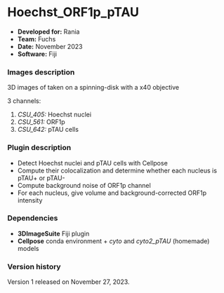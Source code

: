 #  Hoechst_ORF1p_pTAU

* **Developed for:** Rania
* **Team:** Fuchs
* **Date:** November 2023
* **Software:** Fiji

### Images description

3D images of taken on a spinning-disk with a x40 objective

3 channels:
  1. *CSU_405:* Hoechst nuclei
  2. *CSU_561:* ORF1p
  2. *CSU_642:* pTAU cells


### Plugin description

* Detect Hoechst nuclei and pTAU cells with Cellpose
* Compute their colocalization and determine whether each nucleus is pTAU+ or pTAU-
* Compute background noise of ORF1p channel
* For each nucleus, give volume and background-corrected ORF1p intensity

### Dependencies

* **3DImageSuite** Fiji plugin
* **Cellpose** conda environment + *cyto* and *cyto2_pTAU* (homemade) models

### Version history

Version 1 released on November 27, 2023.

